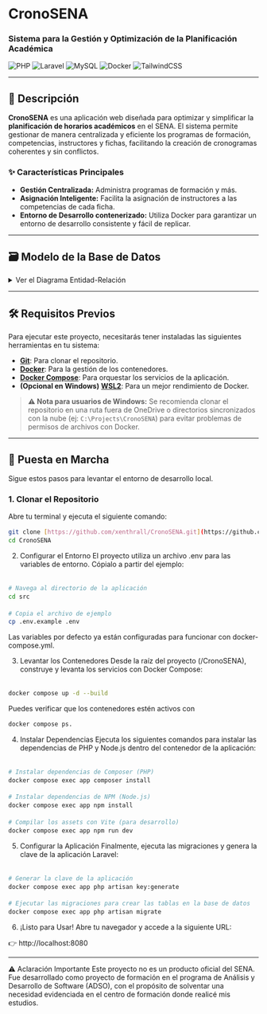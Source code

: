 # CronoSENA
### Sistema para la Gestión y Optimización de la Planificación Académica



![PHP](https://img.shields.io/badge/PHP-8.3-777BB4?style=for-the-badge&logo=php)
![Laravel](https://img.shields.io/badge/Laravel-12-FF2D20?style=for-the-badge&logo=laravel)
![MySQL](https://img.shields.io/badge/MySQL-8.0-4479A1?style=for-the-badge&logo=mysql)
![Docker](https://img.shields.io/badge/Docker-28.4-2496ED?style=for-the-badge&logo=docker)
![TailwindCSS](https://img.shields.io/badge/Tailwind_CSS-4-38B2AC?style=for-the-badge&logo=tailwind-css)

---

## 📄 Descripción

**CronoSENA** es una aplicación web diseñada para optimizar y simplificar la **planificación de horarios académicos** en el SENA. El sistema permite gestionar de manera centralizada y eficiente los programas de formación, competencias, instructores y fichas, facilitando la creación de cronogramas coherentes y sin conflictos.

### ✨ Características Principales

* **Gestión Centralizada:** Administra programas de formación y más.
* **Asignación Inteligente:** Facilita la asignación de instructores a las competencias de cada ficha.
* **Entorno de Desarrollo contenerizado:** Utiliza Docker para garantizar un entorno de desarrollo consistente y fácil de replicar.

---

## 🗃️ Modelo de la Base de Datos

<details>
  <summary>Ver el Diagrama Entidad-Relación</summary>
  <img src="docs/cronosenadb_schema.png" alt="Database Schema">
</details>

---

## 🛠️ Requisitos Previos

Para ejecutar este proyecto, necesitarás tener instaladas las siguientes herramientas en tu sistema:

* **[Git](https://git-scm.com/downloads)**: Para clonar el repositorio.
* **[Docker](https://docs.docker.com/get-docker/)**: Para la gestión de los contenedores.
* **[Docker Compose](https://docs.docker.com/compose/install/)**: Para orquestar los servicios de la aplicación.
* **(Opcional en Windows)** **[WSL2](https://learn.microsoft.com/es-es/windows/wsl/install)**: Para un mejor rendimiento de Docker.

> **⚠️ Nota para usuarios de Windows:** Se recomienda clonar el repositorio en una ruta fuera de OneDrive o directorios sincronizados con la nube (ej: `C:\Projects\CronoSENA`) para evitar problemas de permisos de archivos con Docker.

---

## 🚀 Puesta en Marcha

Sigue estos pasos para levantar el entorno de desarrollo local.

### 1. Clonar el Repositorio

Abre tu terminal y ejecuta el siguiente comando:

```bash
git clone [https://github.com/xenthrall/CronoSENA.git](https://github.com/xenthrall/CronoSENA.git)
cd CronoSENA

```

2. Configurar el Entorno
El proyecto utiliza un archivo .env para las variables de entorno. Cópialo a partir del ejemplo:

```bash

# Navega al directorio de la aplicación
cd src

# Copia el archivo de ejemplo
cp .env.example .env

```

Las variables por defecto ya están configuradas para funcionar con docker-compose.yml.

3. Levantar los Contenedores
Desde la raíz del proyecto (/CronoSENA), construye y levanta los servicios con Docker Compose:

```bash

docker compose up -d --build

```

Puedes verificar que los contenedores estén activos con 
```bash
docker compose ps.
```
4. Instalar Dependencias
Ejecuta los siguientes comandos para instalar las dependencias de PHP y Node.js dentro del contenedor de la aplicación:

```bash

# Instalar dependencias de Composer (PHP)
docker compose exec app composer install

# Instalar dependencias de NPM (Node.js)
docker compose exec app npm install

# Compilar los assets con Vite (para desarrollo)
docker compose exec app npm run dev
```

5. Configurar la Aplicación
Finalmente, ejecuta las migraciones y genera la clave de la aplicación Laravel:

```bash

# Generar la clave de la aplicación
docker compose exec app php artisan key:generate

# Ejecutar las migraciones para crear las tablas en la base de datos
docker compose exec app php artisan migrate
```

6. ¡Listo para Usar!
Abre tu navegador y accede a la siguiente URL:

👉 http://localhost:8080


---


⚠️ Aclaración Importante
Este proyecto no es un producto oficial del SENA. Fue desarrollado como proyecto de formación en el programa de Análisis y Desarrollo de Software (ADSO), con el propósito de solventar una necesidad evidenciada en el centro de formación donde realicé mis estudios.